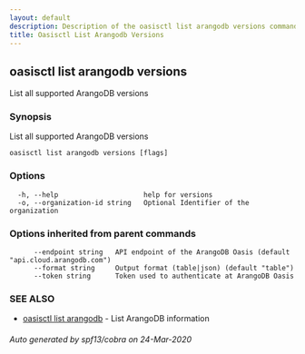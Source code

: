 ```yaml
---
layout: default
description: Description of the oasisctl list arangodb versions command
title: Oasisctl List Arangodb Versions
---
```

## oasisctl list arangodb versions

List all supported ArangoDB versions

### Synopsis

List all supported ArangoDB versions

```
oasisctl list arangodb versions [flags]
```

### Options

```
  -h, --help                     help for versions
  -o, --organization-id string   Optional Identifier of the organization
```

### Options inherited from parent commands

```
      --endpoint string   API endpoint of the ArangoDB Oasis (default "api.cloud.arangodb.com")
      --format string     Output format (table|json) (default "table")
      --token string      Token used to authenticate at ArangoDB Oasis
```

### SEE ALSO

* [oasisctl list arangodb](oasisctl_list_arangodb.md)	 - List ArangoDB information

###### Auto generated by spf13/cobra on 24-Mar-2020
